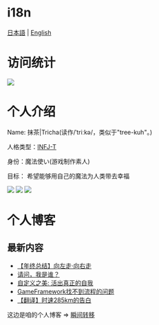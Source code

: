# i18n

[日本語](/README_jp.md) | [English](/README_en.md)

<!-- <img  align="right" src="https://github-readme-stats.vercel.app/api?username=chmoe&show_icons=true&theme=merko"></br> -->

访问统计
==
[![](https://count.getloli.com/get/@rtmacha)](https://count.getloli.com)


个人介绍
==
Name: 抹茶|Tricha(读作/ˈtriːkə/，类似于"tree-kuh"。)
 
人格类型：[INFJ-T](https://www.16personalities.com/ch/infj-%E4%BA%BA%E6%A0%BC)

身份：魔法使い(游戏制作素人)

目标： 希望能够用自己的魔法为人类带去幸福

[![](https://img.shields.io/badge/Unity%203D-Pro-%23000000?style=flat-square&logo=Unity&logoColor=ffffff)](https://unity.com/)
[![](https://img.shields.io/badge/IDE-Visual%20Studio%20Code-blue?style=flat-square&logo=visual-studio-code&logoColor=ffffff)](https://code.visualstudio.com/)
[![](https://img.shields.io/badge/MacBook%20Pro%20M4%20Max-%23000000?style=flat-square&logo=Apple&logoColor=ffffff)](https://apple.com/)
<!--[![](https://img.shields.io/badge/IDE-Visual%20Studio-%235c2d91?style=flat-square&logo=Visual-studio&logoColor=ffffff)](https://visualstudio.microsoft.com/)-->
<!--[![](https://img.shields.io/badge/Mac%20Mini-M1%202020-%23000000?style=flat-square&logo=Apple&logoColor=ffffff)](https://apple.com/)-->

个人博客
==

## 最新内容

<!-- BLOG-POST-LIST:START -->
- [【年终总结】向左走·向右走](https://blog.cha.moe/article/7b26ae1a.html)
- [请问，我是谁？](https://blog.cha.moe/article/9f083218.html)
- [自定义之美: 活出真正的自我](https://blog.cha.moe/article/209a30b9.html)
- [GameFramework找不到流程的问题](https://blog.cha.moe/article/c1229219.html)
- [【翻译】时速285km的告白](https://blog.cha.moe/article/e6a371c.html)
<!-- BLOG-POST-LIST:END -->

这边是咱的个人博客 => [瞬间转移](https://blog.cha.moe)


<!-- <img src="https://github-readme-stats.vercel.app/api/top-langs/?username=chmoe&hide=javascript,html&theme=solarized-light&layout=compact"> -->
